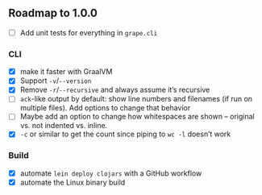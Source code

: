 ## Roadmap to 1.0.0

- [ ] Add unit tests for everything in `grape.cli`

### CLI

- [x] make it faster with GraalVM
- [x] Support `-v`/`--version`
- [x] Remove `-r`/`--recursive` and always assume it’s recursive
- [ ] `ack`-like output by default: show line numbers and filenames (if run on multiple files). Add options to change
      that behavior
- [ ] Maybe add an option to change how whitespaces are shown – original vs. not indented vs. inline.
- [x] `-c` or similar to get the count since piping to `wc -l` doesn’t work

### Build

- [x] automate `lein deploy clojars` with a GitHub workflow
- [x] automate the Linux binary build